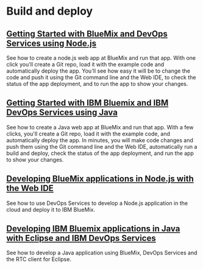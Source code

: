 # Build and deploy

## <Tutorial> [Getting Started with BlueMix and DevOps Services using Node.js](/tutorials/jazzeditor)

See how to create a node.js web app at BlueMix and run that app. 
With one click you'll create a Git repo, 
load it with the example code and automatically deploy 
the app. You'll see how easy it will be to change 
the code and push it using the Git command line and the 
Web IDE, to check the status of the app deployment, and 
to run the app to show your changes.


##  <Tutorial> [Getting Started with IBM Bluemix and IBM DevOps Services using Java](/tutorials/jazzeditorjava)

See how to create a Java web app at BlueMix and run that app. With a 
few clicks, you'll create a Git repo, load it with the example code, and automatically deploy
 the app. In minutes, you will make code changes and push them using the Git command line and 
 the Web IDE, automatically run a build and deploy, check the status of the app deployment, 
 and run the app to show your changes.

##  <Tutorial> [Developing BlueMix applications in Node.js with the Web IDE](/tutorials/jazzweb)

See how to use DevOps Services to develop a Node.js application 
in the cloud and deploy it to IBM BlueMix.

##  <Tutorial> [Developing IBM Bluemix applications in Java with Eclipse and IBM DevOps Services](/tutorials/jazzrtc)
See how to develop a Java application using BlueMix, DevOps Services and the RTC client for Eclipse.